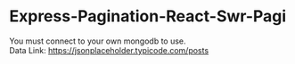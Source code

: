 # Express-Pagination-React-Swr-Pagi

You must connect to your own mongodb to use. <br>
Data Link: https://jsonplaceholder.typicode.com/posts
